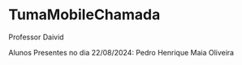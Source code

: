 # TumaMobileChamada
Professor Daivid

Alunos Presentes no dia 22/08/2024:
Pedro Henrique Maia Oliveira
